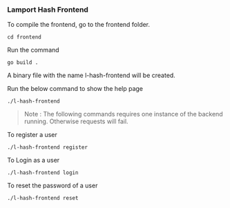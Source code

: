 ### Lamport Hash Frontend

To compile the frontend, go to the frontend folder.

```
cd frontend
```

Run the command

```
go build .
```

A binary file with the name l-hash-frontend will be created.

Run the below command to show the help page

```
./l-hash-frontend
```

> Note : The following commands requires one instance of the backend running. Otherwise requests will fail.

To register a user

```
./l-hash-frontend register
```

To Login as a user

```
./l-hash-frontend login
```

To reset the password of a user

```
./l-hash-frontend reset
```
